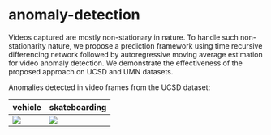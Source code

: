# anomaly-detection

Videos captured are mostly non-stationary in nature. To handle such non-stationarity nature, we propose a prediction framework using time recursive differencing network followed by autoregressive moving average estimation for video anomaly detection. We demonstrate the effectiveness of the proposed approach on UCSD and UMN datasets.

Anomalies detected in video frames from the UCSD dataset:

|vehicle|skateboarding|
|-|-|
|![](example_images/1.png)|![](example_images/2.png)|
